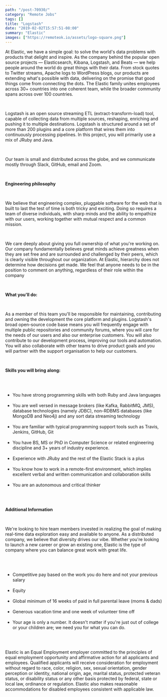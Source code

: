 ```yaml
---
path: "/post-70930/"
category: "Remote Jobs"
tags: []
title: "Logstash"
date: "2019-02-02T15:57:51-08:00"
summary: "Elastic"
images: ["https://remoteok.io/assets/logo-square.png"]
---
```


<p>At Elastic, we have a simple goal: to solve the world's data problems with products that delight and inspire. As the company behind the popular open source projects &mdash; Elasticsearch, Kibana, Logstash, and Beats &mdash; we help people around the world do great things with their data. From stock quotes to Twitter streams, Apache logs to WordPress blogs, our products are extending what's possible with data, delivering on the promise that good things come from connecting the dots. The Elastic family unites employees across 30+ countries into one coherent team, while the broader community spans across over 100 countries.</p><br /><p>Logstash is an open source streaming ETL (extract-transform-load) tool, capable of collecting data from multiple sources, reshaping, enriching and pushing it to multiple destinations. Logstash is structured around a set of more than 200 plugins and a core platform that wires them into continuously processing pipelines. In this project, you will primarily use a mix of JRuby and Java.</p><br /><p>Our team is small and distributed across the globe, and we communicate mostly through Slack, GitHub, email and Zoom.</p><br /><p><strong><strong>Engineering philosophy</strong></strong></p><br /><p>We believe that engineering complex, pluggable software for the web that is built to last the test of time is both tricky and exciting. Doing so requires a team of diverse individuals, with sharp minds and the ability to empathize with our users, working together with mutual respect and a common mission.</p><br /><p>We care deeply about giving you full ownership of what you're working on. Our company fundamentally believes great minds achieve greatness when they are set free and are surrounded and challenged by their peers, which is clearly visible throughout our organization. At Elastic, hierarchy does not determine how decisions get made. We feel that anyone needs to be in the position to comment on anything, regardless of their role within the company</p><br /><p><strong><strong>What you'll do:</strong></strong></p><br /><p>As a member of this team you'll be responsible for maintaining, contributing and owning the development the core platform and plugins. Logstash's broad open-source code base means you will frequently engage with multiple public repositories and community forums, where you will care for the needs of our users and also our enterprise customers. You will also contribute to our development process, improving our tools and automation. You will also collaborate with other teams to drive product goals and you will partner with the support organisation to help our customers.</p><br /><p><strong><strong>Skills you will bring along:</strong></strong></p><br /><ul><br /><li>You have strong programming skills with both Ruby and Java languages</li><br /><li>You are well versed in message brokers (like Kafka, RabbitMQ, JMS), database technologies (namely JDBC), non-RDBMS databases (like MongoDB and Neo4j) and any sort data streaming technology</li><br /><li>You are familiar with typical programming support tools such as Travis, Jenkins, GitHub, Git</li><br /><li>You have BS, MS or PhD in Computer Science or related engineering discipline and 3+ years of industry experience.</li><br /><li>Experience with JRuby and the rest of the Elastic Stack is a plus</li><br /><li>You know how to work in a remote-first environment, which implies excellent verbal and written communication and collaboration skills</li><br /><li>You are an autonomous and critical thinker</li><br /></ul><br /><p><strong><strong>Additional&nbsp;</strong><strong>Information</strong></strong></p><br /><p>We're looking to hire team members invested in realizing the goal of making real-time data exploration easy and available to anyone. As a distributed company, we believe that diversity drives our vibe. Whether you're looking to launch a new career or grow an existing one, Elastic is the type of company where you can balance great work with great life.</p><br /><ul><br /><li>Competitive pay based on the work you do here and not your previous salary</li><br /><li>Equity</li><br /><li>Global minimum of 16 weeks of paid in full parental leave (moms &amp; dads)</li><br /><li>Generous vacation time and one week of volunteer time off</li><br /><li>Your age is only a number. It doesn't matter if you're just out of college or your children are; we need you for what you can do.</li><br /></ul><br /><p>Elastic is an Equal Employment employer committed to the principles of equal employment opportunity and affirmative action for all applicants and employees. Qualified applicants will receive consideration for employment without regard to race, color, religion, sex, sexual orientation, gender perception or identity, national origin, age, marital status, protected veteran status, or disability status or any other basis protected by federal, state or local law, ordinance or regulation. Elastic also makes reasonable accommodations for disabled employees consistent with applicable law.</p>
